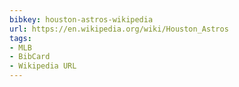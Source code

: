 ```yaml
---
bibkey: houston-astros-wikipedia
url: https://en.wikipedia.org/wiki/Houston_Astros
tags:
- MLB
- BibCard
- Wikipedia URL
---
```


